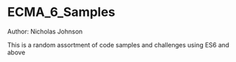 # ECMA_6_Samples

Author: Nicholas Johnson

This is a random assortment of code samples and challenges using ES6 and above 
